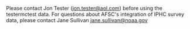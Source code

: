 Please contact Jon Tester (jon.tester@aol.com) before using the testermctest data.
For questions about AFSC's integration of IPHC survey data, please contact Jane Sullivan jane.sullivan@noaa.gov
